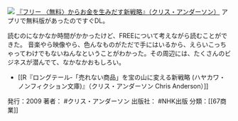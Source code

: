 
[![](https://images-fe.ssl-images-amazon.com/images/I/41BEyOvUIaL._SL160_.jpg)](http://www.amazon.co.jp/exec/obidos/ASIN/4140814047/choiyaki81-22/ref=nosim)
[『フリー 〈無料〉からお金を生みだす新戦略』（クリス・アンダーソン）](http://www.amazon.co.jp/exec/obidos/ASIN/4140814047/choiyaki81-22/ref=nosim)
アプリで無料版があったのですぐDL。

読むのになかなか時間がかかったけど、FREEについて考えながら読むことができた。
音楽やら映像やら、色んなものがただで手にはいるから、えらいこっちゃってわけでもないねんなということがわかった。その周辺には、たくさんのビジネスが潜んでて、なかなかおもしろい。

- [[R『ロングテール‐「売れない商品」を宝の山に変える新戦略 (ハヤカワ・ノンフィクション文庫)』（クリス・アンダーソン Chris Anderson）]]

発行：2009
著者： #クリス・アンダーソン 
出版社： #NHK出版
分類：[[67商業]]
